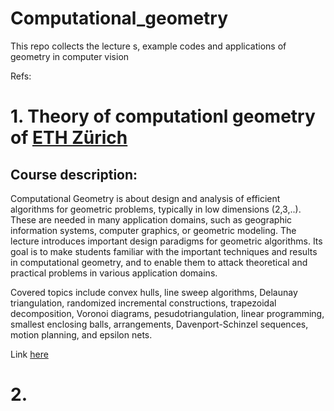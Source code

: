 # Computational_geometry
This repo collects the lecture s, example codes and applications of geometry in computer vision 

Refs:

# 1. Theory of computationl geometry of [ETH Zürich](https://ti.inf.ethz.ch/ew/Lehre/CG13/index.html)
## Course description:
   Computational Geometry is about design and analysis of efficient algorithms for geometric problems, typically in low dimensions (2,3,..). These are needed in many application domains, such as geographic information systems, computer graphics, or geometric modeling. The lecture introduces important design paradigms for geometric algorithms. Its goal is to make students familiar with the important techniques and results in computational geometry, and to enable them to attack theoretical and practical problems in various application domains.

Covered topics include convex hulls, line sweep algorithms, Delaunay triangulation, randomized incremental constructions, trapezoidal decomposition, Voronoi diagrams, pesudotriangulation, linear programming, smallest enclosing balls, arrangements, Davenport-Schinzel sequences, motion planning, and epsilon nets.

Link [here](https://ti.inf.ethz.ch/ew/Lehre/CG13/index.html)
# 2. 
